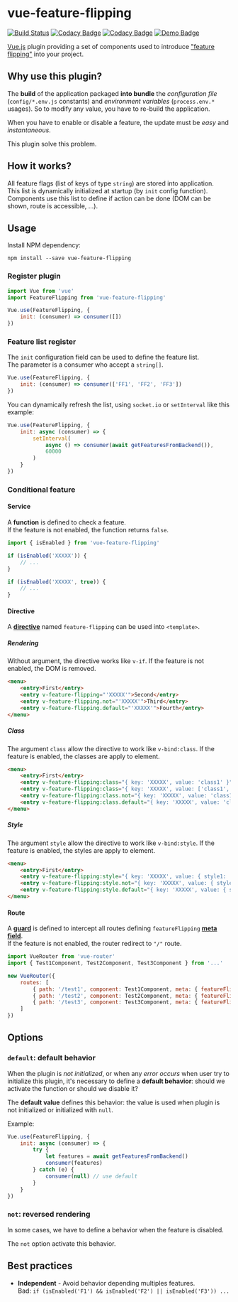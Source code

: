 # vue-feature-flipping

[![Build Status](https://travis-ci.org/pinguet62/vue-feature-flipping.svg?branch=master)](https://travis-ci.org/pinguet62/vue-feature-flipping) 
[![Codacy Badge](https://api.codacy.com/project/badge/Grade/70c3d26abe2047a3a6ca0183ec73421b)](https://app.codacy.com/app/pinguet62/vue-feature-flipping?utm_source=github.com&utm_medium=referral&utm_content=pinguet62/vue-feature-flipping&utm_campaign=badger)
[![Codacy Badge](https://api.codacy.com/project/badge/Coverage/bdbafbe565e04d42ab67b5432980ea89)](https://www.codacy.com/app/pinguet62/vue-feature-flipping?utm_source=github.com&utm_medium=referral&utm_content=pinguet62/vue-feature-flipping&utm_campaign=Badge_Coverage)
[![Demo Badge](https://img.shields.io/badge/demo-JSFiddle-blue.svg)](http://jsfiddle.net/gh/get/library/pure/pinguet62/vue-feature-flipping/tree/master/demo)

[Vue.js](https://vuejs.org) plugin providing a set of components used to introduce ["feature flipping"](https://en.wikipedia.org/wiki/Feature_toggle) into your project.

## Why use this plugin?

The **build** of the application packaged **into bundle** the *configuration file* (`config/*.env.js` constants) and *environment variables* (`process.env.*` usages).
So to modify any value, you have to re-build the application.

When you have to enable or disable a feature, the update must be *easy* and *instantaneous*.

This plugin solve this problem.

## How it works?

All feature flags (list of keys of type `string`) are stored into application.  
This list is dynamically initialized at startup (by `init` config function).  
Components use this list to define if action can be done (DOM can be shown, route is accessible, ...).

## Usage

Install NPM dependency:
```shell
npm install --save vue-feature-flipping
```

### Register plugin

```javascript
import Vue from 'vue'
import FeatureFlipping from 'vue-feature-flipping'

Vue.use(FeatureFlipping, {
    init: (consumer) => consumer([])
})
```

### Feature list register

The `init` configuration field can be used to define the feature list.  
The parameter is a consumer who accept a `string[]`.
 
```javascript
Vue.use(FeatureFlipping, {
    init: (consumer) => consumer(['FF1', 'FF2', 'FF3'])
})
```

You can dynamically refresh the list, using `socket.io` or `setInterval` like this example:
```javascript
Vue.use(FeatureFlipping, {
    init: async (consumer) => {
        setInterval(
            async () => consumer(await getFeaturesFromBackend()),
            60000
        )
    }
})
```

### Conditional feature

#### Service

A **function** is defined to check a feature.  
If the feature is not enabled, the function returns `false`.

```javascript
import { isEnabled } from 'vue-feature-flipping'

if (isEnabled('XXXXX')) {
    // ...
}

if (isEnabled('XXXXX', true)) {
    // ...
}
```

#### Directive

A [**directive**](https://vuejs.org/v2/guide/custom-directive.html) named `feature-flipping` can be used into `<template>`.

##### Rendering

Without argument, the directive works like `v-if`. If the feature is not enabled, the DOM is removed.

```html
<menu>
    <entry>First</entry>
    <entry v-feature-flipping="'XXXXX'">Second</entry>
    <entry v-feature-flipping.not="'XXXXX'">Third</entry>
    <entry v-feature-flipping.default="'XXXXX'">Fourth</entry>
</menu>
```

##### Class

The argument `class` allow the directive to work like `v-bind:class`. If the feature is enabled, the classes are apply to element.

```html
<menu>
    <entry>First</entry>
    <entry v-feature-flipping:class="{ key: 'XXXXX', value: 'class1' }">Second</entry>
    <entry v-feature-flipping:class="{ key: 'XXXXX', value: ['class1', ['class2'], { 'class3': true }] }">Third</entry>
    <entry v-feature-flipping:class.not="{ key: 'XXXXX', value: 'class1' }">Fourth</entry>
    <entry v-feature-flipping:class.default="{ key: 'XXXXX', value: 'class1' }">Fifth</entry>
</menu>
```

##### Style

The argument `style` allow the directive to work like `v-bind:style`. If the feature is enabled, the styles are apply to element.

```html
<menu>
    <entry>First</entry>
    <entry v-feature-flipping:style="{ key: 'XXXXX', value: { style1: 'value1', style2: 'value2' }}">Second</entry>
    <entry v-feature-flipping:style.not="{ key: 'XXXXX', value: { style1: 'value1', style2: 'value2' }}">Third</entry>
    <entry v-feature-flipping:style.default="{ key: 'XXXXX', value: { style1: 'value1', style2: 'value2' }}">Fourth</entry>
</menu>
```

#### Route

A [**guard**](https://router.vuejs.org/guide/advanced/navigation-guards.html) is defined to intercept all routes defining `featureFlipping` [**meta field**](https://router.vuejs.org/guide/advanced/meta.html).  
If the feature is not enabled, the router redirect to `"/"` route.

```javascript
import VueRouter from 'vue-router'
import { Test1Component, Test2Component, Test3Component } from '...'

new VueRouter({
    routes: [
        { path: '/test1', component: Test1Component, meta: { featureFlipping: { key: 'XXXXX' } } },
        { path: '/test2', component: Test2Component, meta: { featureFlipping: { key: 'XXXXX', not: true } } },
        { path: '/test3', component: Test3Component, meta: { featureFlipping: { key: 'XXXXX', default: true } } },
    ]
})
```

## Options

### `default`: default behavior

When the plugin is *not initialized*, or when any *error occurs* when user try to initialize this plugin, it's necessary to define a **default behavior**: should we activate the function or should we disable it?

The **default value** defines this behavior: the value is used when plugin is not initialized or initialized with `null`.

Example:
```javascript
Vue.use(FeatureFlipping, {
    init: async (consumer) => {
        try {
            let features = await getFeaturesFromBackend()
            consumer(features)
        } catch (e) {
            consumer(null) // use default
        }
    }
})
```

### `not`: reversed rendering

In some cases, we have to define a behavior when the feature is disabled.

The `not` option activate this behavior.

## Best practices

* **Independent** - Avoid behavior depending multiples features.  
    Bad: `if (isEnabled('F1') && isEnabled('F2') || isEnabled('F3')) ...`
